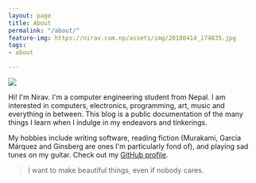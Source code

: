```yaml
---
layout: page
title: About
permalink: "/about/"
feature-img: https://nirav.com.np/assets/img/20180414_174835.jpg
tags:
- about

---
```

![](https://nirav.com.np/assets/img/nirav.png)

Hi! I'm Nirav. I'm a computer engineering student from Nepal. I am interested in computers, electronics, programming, art, music and everything in between. This blog is a public documentation of the many things I learn when I indulge in my endeavors and tinkerings.

My hobbies include writing software, reading fiction (Murakami, García Márquez and Ginsberg are ones I'm particularly fond of), and playing sad tunes on my guitar. Check out my [GitHub profile](https://github.com/niravcodes "github niravcodes").

> I want to make beautiful things, even if nobody cares.